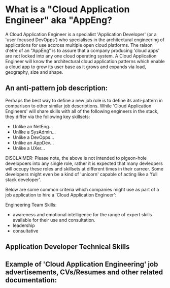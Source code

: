 # What is a "Cloud Application Engineer" aka "AppEng?

A Cloud Application Engineer is a specialist 'Application Developer' (or a 'user focused DevOpps') who specialises in the architectural engineering of applications for use accross multiple open cloud platforms. The raison d'etre of an "AppEng" is to assure that a company producing 'cloud apps' are not locked into any one cloud operating system.  A Cloud Application Engineer will know the architectural cloud application patterns which enable a cloud app to grow its user base as it grows and expands via load, geography, size and shape.  

## An anti-pattern job description:  
Perhaps the best way to define a new job role is to define its anti-pattern in comparison to other similar job descriptions.  While 'Cloud Application Engineers' will share skills with all of the following engineers in the stack, they differ via the following key skillsets:
 - Unlike an NetEng...
 - Unlike a SysAdmin...
 - Unlike a DevOpps...
 - Unlike an AppDev...
 - Unlike a UXer...
 

DISCLAIMER: Please note, the above is not intended to pigeon-hole developoers into any single role, rather it is expected that many devleopers will occupy these roles and skillsets at different times in their carreer.  Some developers might even be a kind of 'unicorn' capable of acting like a 'full stack developer'.  

Below are some common criteria which companies might use as part of a job application to hire a 'Cloud Application Engineer':

Engineering Team Skills:
 - awareness and emotional intelligence for the range of expert skills available for their use and consultation.
 - leadership 
 - consultative 

Application Developer Technical Skills
 - 
 
Example of 'Cloud Application Engineering' job advertisements, CVs/Resumes and other related documentation:
 - 
